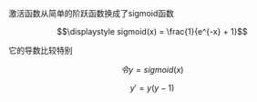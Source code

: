 激活函数从简单的阶跃函数换成了sigmoid函数

$$\displaystyle sigmoid(x) = \frac{1}{e^{-x} + 1}$$

它的导数比较特别

$$令y = sigmoid(x) \tag{1}$$

$$y' = y(y - 1) \tag{2}$$

